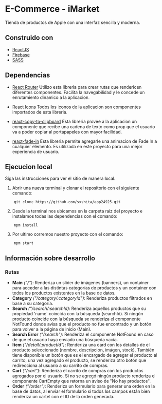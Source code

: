 # E-Commerce - iMarket

Tienda de productos de Apple con una interfaz sencilla y moderna.

## Construido con
* [ReactJS](https://reactjs.org/)
* [Firebase](https://firebase.google.com)
* [SASS](https://sass-lang.com/)

## Dependencias

* [React Router](https://reactrouter.com/docs/en/v6)
Utilizo esta libreria para crear rutas que rendericen diferentes componentes. Facilita la navegabilidad y le concede un enrutamiento dinamico a la aplicacion.

* [React Icons](https://react-icons.github.io/react-icons/)
Todos los iconos de la aplicacion son componentes importados de esta libreria.

* [react-copy-to-clipboard](https://www.npmjs.com/package/react-copy-to-clipboard)
Esta libreria provee a la aplicacion un componente que recibe una cadena de texto como prop que el usuario va a poder copiar al portapapeles con mayor facilidad.

* [react-fade-in](https://www.npmjs.com/package/react-fade-in)
Esta libreria permite agregarle una animacion de Fade In a cualquier elemento. Es utilizada en este proyecto para una mejor experiencia de usuario.

## Ejecucion local
Siga las instrucciones para ver el sitio de manera local.

1. Abrir una nueva terminal y clonar el repositorio con el siguiente comando:
```
    git clone https://github.com/sxshita/app24925.git
```

2. Desde la terminal nos ubicamos en la carpeta raiz del proyecto e instalamos todas las dependencias con el comando:
```
    npm install
```

3. Por ultimo corremos nuestro proyecto con el comando:
```
    npm start
```

## Información sobre desarrollo
### Rutas
* **Main** *("/")*: Renderiza un slider de imágenes (banners), un container para acceder a las distintas categorías de productos y un container con todos los productos existentes en la base de datos.
* **Category** *("/category/:categoryId")*: Renderiza productos filtrados en base a su categoría.
* **Search** *("/search/:searchId)*: Renderiza aquellos productos que su propiedad 'name' coincida con la búsqueda (searchId). Si ningún producto coincide con la búsqueda se renderiza el componente NotFound donde avisa que el producto no fue encontrado y un botón para volver a la página de inicio (Main).
* **Search Error** *("/search")*: Renderiza el componente NotFound en caso de que el usuario haya enviado una búsqueda vacía.
* **Item** *("/detail/:productId")*: Renderiza una card con los detalles de el producto seleccionado (nombre, descripción, imágen, stock). También tiene disponible un botón que es el encargado de agregar el producto al carrito, una vez agregado el producto, se renderiza otro botón que redirecciona al usuario a su carrito de compras.
* **Cart** *("/cart")*: Renderiza el carrito de compras con los productos agregados por el usuario. Si no se agregó ningún producto renderiza el componente CartEmpty que retorna un aviso de "No hay productos".
* **Order** *("/order")*: Renderiza un formulario para generar una orden en la base de datos, al enviar el formulario si todos los campos están bien renderiza un cartel con el ID de la orden generada. 

